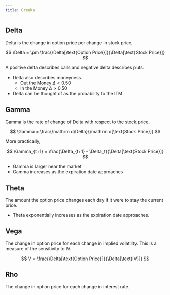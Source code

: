 ```yaml
---
title: Greeks
---
```


## Delta

Delta is the change in option price per change in stock price,

$$
\Delta = \pm \frac{\Delta[\text{Option Price}]}{\Delta[\text{Stock Price}]}
$$

A positive delta describes calls and negative delta describes puts.

* Delta also describes moneyness.
  * Out the Money $\Delta < 0.50$
  * In the Money $\Delta > 0.50$
* Delta can be thought of as the probability to the ITM

## Gamma

Gamma is the rate of change of Delta with respect to the stock price,

$$
\Gamma = \frac{\mathrm d\Delta}{\mathrm d[\text{Stock Price}]}
$$

More practically,

$$
\Gamma_{t+1} = \frac{\Delta_{t+1} - \Delta_t}{\Delta[\text{Stock Price}]}
$$

* Gamma is larger near the market
* Gamma increases as the expiration date approaches

## Theta

The amount the option price changes each day if it were to stay the current price.

* Theta exponentially increases as the expiration date approaches.

## Vega

The change in option price for each change in implied volatility. This is a measure of the sensitivity to IV.

$$
V = \frac{\Delta[\text{Option Price}]}{\Delta[\text{IV}]}
$$

## Rho

The change in option price for each change in interest rate.